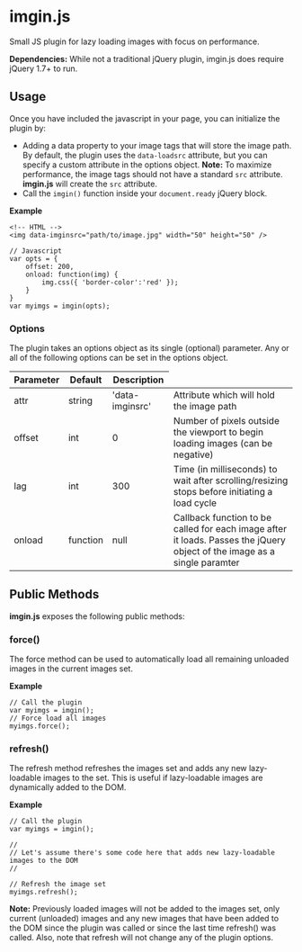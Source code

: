 imgin.js
========

Small JS plugin for lazy loading images with focus on performance.

**Dependencies:**
While not a traditional jQuery plugin, imgin.js does require jQuery 1.7+ to run.



## Usage ##

Once you have included the javascript in your page, you can initialize the plugin by:
* Adding a data property to your image tags that will store the image path.  By default, the plugin uses the `data-loadsrc` attribute, but you can specify a custom attribute in the options object.  **Note:** To maximize performance, the image tags should not have a standard `src` attribute.  **imgin.js** will create the `src` attribute.
* Call the `imgin()` function inside your `document.ready` jQuery block.

**Example**
	
	<!-- HTML -->
	<img data-imginsrc="path/to/image.jpg" width="50" height="50" />
	
	// Javascript
	var opts = {
	  	offset: 200,
	  	onload: function(img) {
	    	img.css({ 'border-color':'red' });
	  	}
	}
	var myimgs = imgin(opts);

	
### Options ###
The plugin takes an options object as its single (optional) parameter.  Any or all of the following options can be set in the options object.

<table summary="Object properties for the imgin.js constructor function parameter">
	<thead>
		<tr>
			<th scope="col">Parameter</th>
			<th scope="col">Default</th>
			<th scope="col">Description</th>
		</tr>
	</thead>
	<tbody>
    <tr>
			<td>attr</td>
			<td>string</td>
			<td>'data-imginsrc'</td>
			<td>Attribute which will hold the image path</td>
		</tr>		
		<tr>
			<td>offset</td>
			<td>int</td>
			<td>0</td>
			<td>Number of pixels outside the viewport to begin loading images (can be negative)</td>
		</tr>		
		<tr>
			<td>lag</td>
			<td>int</td>
			<td>300</td>
			<td>Time (in milliseconds) to wait after scrolling/resizing stops before initiating a load cycle</td>
		</tr>		
		<tr>
			<td>onload</td>
			<td>function</td>
			<td>null</td>
			<td>Callback function to be called for each image after it loads.  Passes the jQuery object of the image as a single paramter</td>
		</tr>		
	</tbody>
</table>




## Public Methods ##
**imgin.js** exposes the following public methods:



### force() ###
The force method can be used to automatically load all remaining unloaded images in the current images set.

**Example**

	// Call the plugin
	var myimgs = imgin();
	// Force load all images
	myimgs.force();
	
	
	
### refresh() ###
The refresh method refreshes the images set and adds any new lazy-loadable images to the set.  This is useful if lazy-loadable images are dynamically added to the DOM.  

**Example**

	// Call the plugin
	var myimgs = imgin();
	
	//
	// Let's assume there's some code here that adds new lazy-loadable images to the DOM
	// 
	
	// Refresh the image set
	myimgs.refresh();
	
**Note:**
Previously loaded images will not be added to the images set, only current (unloaded) images and any new images that have been added to the DOM since the plugin was called or since the last time refresh() was called.  Also, note that refresh will not change any of the plugin options.

